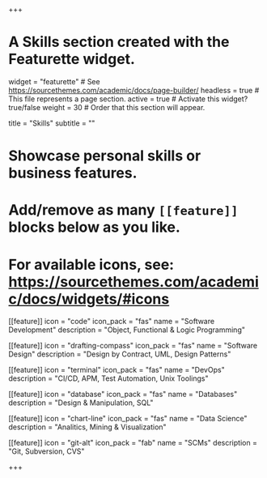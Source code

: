 +++
# A Skills section created with the Featurette widget.
widget = "featurette"  # See https://sourcethemes.com/academic/docs/page-builder/
headless = true  # This file represents a page section.
active = true  # Activate this widget? true/false
weight = 30  # Order that this section will appear.

title = "Skills"
subtitle = ""

# Showcase personal skills or business features.
# 
# Add/remove as many `[[feature]]` blocks below as you like.
# 
# For available icons, see: https://sourcethemes.com/academic/docs/widgets/#icons

[[feature]]
  icon = "code"
  icon_pack = "fas"
  name = "Software Development"
  description = "Object, Functional & Logic Programming"

[[feature]]
  icon = "drafting-compass"
  icon_pack = "fas"
  name = "Software Design"
  description = "Design by Contract, UML, Design Patterns"

[[feature]]
  icon = "terminal"
  icon_pack = "fas"
  name = "DevOps"
  description = "CI/CD, APM, Test Automation, Unix Toolings"

[[feature]]
  icon = "database"
  icon_pack = "fas"
  name = "Databases"
  description = "Design & Manipulation, SQL"

[[feature]]
  icon = "chart-line"
  icon_pack = "fas"
  name = "Data Science"
  description = "Analitics, Mining & Visualization"  

[[feature]]
  icon = "git-alt"
  icon_pack = "fab"
  name = "SCMs"
  description = "Git, Subversion, CVS"

+++

